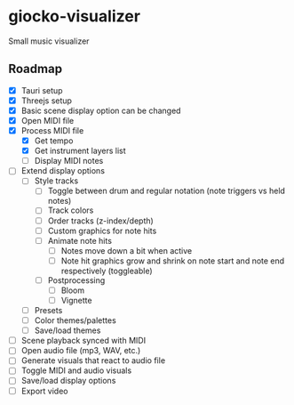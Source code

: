 # giocko-visualizer

Small music visualizer

## Roadmap
- [x] Tauri setup
- [x] Threejs setup
- [x] Basic scene display option can be changed
- [x] Open MIDI file
- [x] Process MIDI file
    - [x] Get tempo
    - [x] Get instrument layers list
    - [ ] Display MIDI notes
- [ ] Extend display options
    - [ ] Style tracks
        - [ ] Toggle between drum and regular notation (note triggers vs held notes)
        - [ ] Track colors
        - [ ] Order tracks (z-index/depth)
        - [ ] Custom graphics for note hits
        - [ ] Animate note hits
            - [ ] Notes move down a bit when active
            - [ ] Note hit graphics grow and shrink on note start and note end respectively (toggleable)
        - [ ] Postprocessing
            - [ ] Bloom
            - [ ] Vignette
    - [ ] Presets
    - [ ] Color themes/palettes
    - [ ] Save/load themes
- [ ] Scene playback synced with MIDI
- [ ] Open audio file (mp3, WAV, etc.)
- [ ] Generate visuals that react to audio file
- [ ] Toggle MIDI and audio visuals
- [ ] Save/load display options
- [ ] Export video